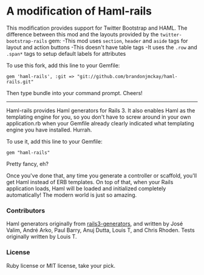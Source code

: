 # A modification of Haml-rails
This modification provides support for Twitter Bootstrap and HAML.
The difference between this mod and the layouts provided by the `twitter-bootstrap-rails` gem:
-This mod uses `section`, `header` and `aside` tags for layout and action buttons
-This doesn't have table tags
-It uses the `.row` and `.span*` tags to setup default labels for attributes

To use this fork, add this line to your Gemfile:

	gem 'haml-rails', :git => "git://github.com/brandonjmckay/haml-rails.git"

Then type bundle into your command prompt. Cheers!

--------------
Haml-rails provides Haml generators for Rails 3. It also enables Haml as the templating engine for you, so you don't have to screw around in your own application.rb when your Gemfile already clearly indicated what templating engine you have installed. Hurrah.

To use it, add this line to your Gemfile:

    gem "haml-rails"

Pretty fancy, eh?

Once you've done that, any time you generate a controller or scaffold, you'll get Haml instead of ERB templates. On top of that, when your Rails application loads, Haml will be loaded and initialized completely automatically! The modern world is just so amazing.

### Contributors

Haml generators originally from [rails3-generators](http://github.com/indirect/rails3-generators), and written by José Valim, André Arko, Paul Barry, Anuj Dutta, Louis T, and Chris Rhoden. Tests originally written by Louis T.

### License

Ruby license or MIT license, take your pick.